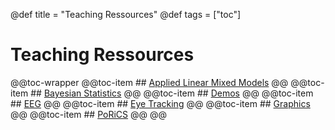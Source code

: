 @def title = "Teaching Ressources" 
@def tags = ["toc"] 
# Teaching Ressources
@@toc-wrapper
	@@toc-item ## [Applied Linear Mixed Models](applied-linear-mixed-models) @@
	@@toc-item ## [Bayesian Statistics](bayesian-statistics) @@
	@@toc-item ## [Demos](demos) @@
	@@toc-item ## [EEG](eeg) @@
	@@toc-item ## [Eye Tracking](eye-tracking) @@
	@@toc-item ## [Graphics](graphics) @@
	@@toc-item ## [PoRiCS](PoRiCS) @@
@@